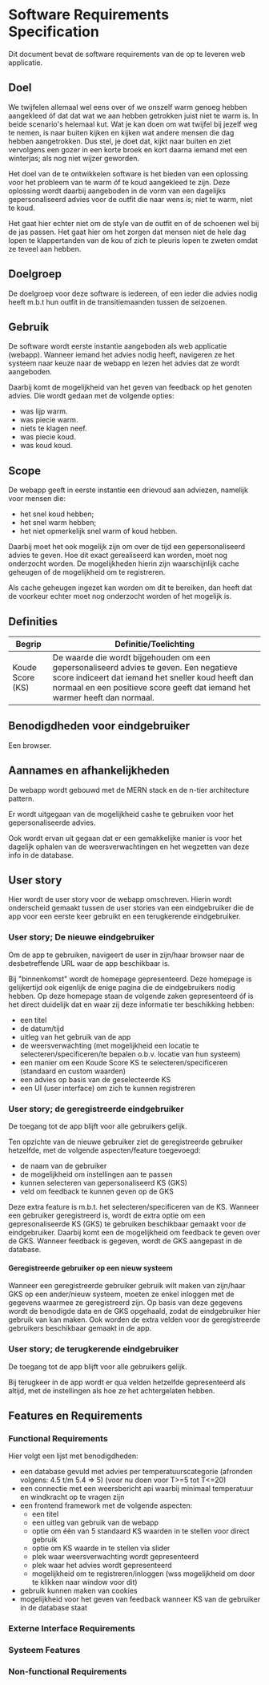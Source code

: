 # Software Requirements Specification
Dit document bevat de software requirements van de op te leveren web applicatie.


## Doel
We twijfelen allemaal wel eens over of we onszelf warm genoeg hebben aangekleed óf dat dat wat we aan hebben getrokken juist niet te warm is. In beide scenario's helemaal kut. Wat je kan doen om wat twijfel bij jezelf weg te nemen, is naar buiten kijken en kijken wat andere mensen die dag hebben aangetrokken. Dus stel, je doet dat, kijkt naar buiten en ziet vervolgens een gozer in een korte broek en kort daarna iemand met een winterjas; als nog niet wijzer geworden.

Het doel van de te ontwikkelen software is het bieden van een oplossing voor het probleem van te warm óf te koud aangekleed te zijn. Deze oplossing wordt daarbij aangeboden in de vorm van een dagelijks gepersonaliseerd advies voor de outfit die naar wens is; niet te warm, niet te koud.

Het gaat hier echter niet om de style van de outfit en of de schoenen wel bij de jas passen. Het gaat hier om het zorgen dat mensen niet de hele dag lopen te klappertanden van de kou of zich te pleuris lopen te zweten omdat ze teveel aan hebben.

## Doelgroep
De doelgroep voor deze software is iedereen, of een ieder die advies nodig heeft m.b.t hun outfit in de transitiemaanden tussen de seizoenen. 

## Gebruik
De software wordt eerste instantie aangeboden als web applicatie (webapp). Wanneer iemand het advies nodig heeft, navigeren ze het systeem naar keuze naar de webapp en lezen het advies dat ze wordt aangeboden.

Daarbij komt de mogelijkheid van het geven van feedback op het genoten advies. Die wordt gedaan met de volgende opties:
- was lijp warm.
- was piecie warm.
- niets te klagen neef.
- was piecie koud.
- was koud koud.

## Scope
De webapp geeft in eerste instantie een drievoud aan adviezen, namelijk voor mensen die:
- het snel koud hebben;
- het snel warm hebben;
- het niet opmerkelijk snel warm of koud hebben.

Daarbij moet het ook mogelijk zijn om over de tijd een gepersonaliseerd advies te geven. Hoe dit exact gerealiseerd kan worden, moet nog onderzocht worden. De mogelijkheden hierin zijn waarschijnlijk cache geheugen of de mogelijkheid om te registreren. 

Als cache geheugen ingezet kan worden om dit te bereiken, dan heeft dat de voorkeur echter moet nog onderzocht worden of het mogelijk is.

## Definities

|Begrip|Definitie/Toelichting|
|------|---------------------|
|Koude Score (KS)|De waarde die wordt bijgehouden om een gepersonaliseerd advies te geven. Een negatieve score indiceert dat iemand het sneller koud heeft dan normaal en een positieve score geeft dat iemand het warmer heeft dan normaal.


## Benodigdheden voor eindgebruiker
Een browser.

## Aannames en afhankelijkheden
De webapp wordt gebouwd met de MERN stack en de n-tier architecture pattern.

Er wordt uitgegaan van de mogelijkheid cashe te gebruiken voor het gepersonaliseerde advies.

Ook wordt ervan uit gegaan dat er een gemakkelijke manier is voor het dagelijk ophalen van de weersverwachtingen en het wegzetten van deze info in de database.

## User story
Hier wordt de user story voor de webapp omschreven. Hierin wordt onderscheid gemaakt tussen de user stories van een eindgebruiker die de app voor een eerste keer gebruikt en een terugkerende eindgebruiker.

### User story; De nieuwe eindgebruiker
Om de app te gebruiken, navigeert de user in zijn/haar browser naar de desbetreffende URL waar de app beschikbaar is.

Bij "binnenkomst" wordt de homepage gepresenteerd. Deze homepage is gelijkertijd ook eigenlijk de enige pagina die de eindgebruikers nodig hebben. Op deze homepage staan de volgende zaken gepresenteerd óf is het direct duidelijk dat en waar zij deze informatie ter beschikking hebben:
-   een titel
-   de datum/tijd
-   uitleg van het gebruik van de app
-   de weersverwachting (met mogelijkheid een locatie te selecteren/specificeren/te bepalen o.b.v. locatie van hun systeem)
-   een manier om een Koude Score KS te selecteren/specificeren (standaard en custom waarden)
-   een advies op basis van de geselecteerde KS
-   een UI (user interface) om zich te kunnen registreren

### User story; de geregistreerde eindgebruiker
De toegang tot de app blijft voor alle gebruikers gelijk.

Ten opzichte van de nieuwe gebruiker ziet de geregistreerde gebruiker hetzelfde, met de volgende aspecten/feature toegevoegd:
-   de naam van de gebruiker
-   de mogelijkheid om instellingen aan te passen
-   kunnen selecteren van gepersonaliseerd KS (GKS)
-   veld om feedback te kunnen geven op de GKS

Deze extra feature is m.b.t. het selecteren/specificeren van de KS. Wanneer een gebruiker geregistreerd is, wordt de extra optie om een gepresonaliseerde KS (GKS) te gebruiken beschikbaar gemaakt voor de eindgebruiker. Daarbij komt een de mogelijkheid om feedback te geven over de GKS. Wanneer feedback is gegeven, wordt de GKS aangepast in de database.

#### Geregistreerde gebruiker op een nieuw systeem
Wanneer een geregistreerde gebruiker gebruik wilt maken van zijn/haar GKS op een ander/nieuw systeem, moeten ze enkel inloggen met de gegevens waarmee ze geregistreerd zijn. Op basis van deze gegevens wordt de benodigde data en de GKS opgehaald, zodat de eindgebruiker hier gebruik van kan maken. Ook worden de extra velden voor de geregistreerde gebruikers beschikbaar gemaakt in de app.

### User story; de terugkerende eindgebruiker
De toegang tot de app blijft voor alle gebruikers gelijk.

Bij terugkeer in de app wordt er qua velden hetzelfde gepresenteerd als altijd, met de instellingen als hoe ze het achtergelaten hebben.

## Features en Requirements

### Functional Requirements
Hier volgt een lijst met benodigdheden:
-   een database gevuld met advies per temperatuurscategorie (afronden volgens: 4.5 t/m 5.4 => 5) (voor nu doen voor T>=5 tot T<=20)
-   een connectie met een weersbericht api waarbij minimaal temperatuur en windkracht op te vragen zijn
-   een frontend framework met de volgende aspecten:
    -   een titel
    -   een uitleg van gebruik van de webapp
    -   optie om één van 5 standaard KS waarden in te stellen voor direct gebruik
    -   optie om KS waarde in te stellen via slider
    -   plek waar weersverwachting wordt gepresenteerd
    -   plek waar het advies wordt gepresenteerd
    -   mogelijkheid om te registreren/inloggen (wss mogelijkheid om door te klikken naar window voor dit)
-   gebruik kunnen maken van cookies
-   mogelijkheid voor het geven van feedback wanneer KS van de gebruiker in de database staat


### Externe Interface Requirements

### Systeem Features

### Non-functional Requirements
